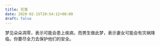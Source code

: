 ```yaml
---
title: 花落
date: 2020-02-15T20:54:12+08:00
draft: false
---
```


梦见朵朵凋零，表示可能会患上疾病，而男生做此梦，表示妻女可能会有灾祸降临，你要尽全力去保护他们的安全。<br>
